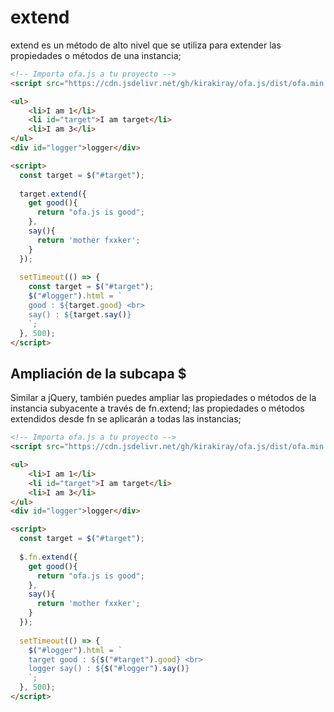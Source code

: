 # extend

extend es un método de alto nivel que se utiliza para extender las propiedades o métodos de una instancia;

<html-viewer>

```html
<!-- Importa ofa.js a tu proyecto -->
<script src="https://cdn.jsdelivr.net/gh/kirakiray/ofa.js/dist/ofa.min.js"></script>
```

```html
<ul>
    <li>I am 1</li>
    <li id="target">I am target</li>
    <li>I am 3</li>
</ul>
<div id="logger">logger</div>

<script>
  const target = $("#target");
  
  target.extend({
    get good(){
      return "ofa.js is good";
    },
    say(){
      return 'mother fxxker';
    }
  });
   
  setTimeout(() => {
    const target = $("#target");
    $("#logger").html = `
    good : ${target.good} <br>
    say() : ${target.say()}
    `;
  }, 500);
</script>
```

</html-viewer>

## Ampliación de la subcapa $

Similar a jQuery, también puedes ampliar las propiedades o métodos de la instancia subyacente a través de fn.extend; las propiedades o métodos extendidos desde fn se aplicarán a todas las instancias;

<html-viewer>

```html
<!-- Importa ofa.js a tu proyecto -->
<script src="https://cdn.jsdelivr.net/gh/kirakiray/ofa.js/dist/ofa.min.js"></script>
```

```html
<ul>
    <li>I am 1</li>
    <li id="target">I am target</li>
    <li>I am 3</li>
</ul>
<div id="logger">logger</div>

<script>
  const target = $("#target");
  
  $.fn.extend({
    get good(){
      return "ofa.js is good";
    },
    say(){
      return 'mother fxxker';
    }
  });
   
  setTimeout(() => {
    $("#logger").html = `
    target good : ${$("#target").good} <br>
    logger say() : ${$("#logger").say()}
    `;
  }, 500);
</script>
```

</html-viewer>